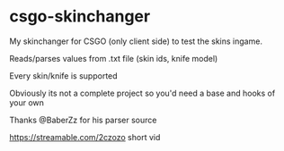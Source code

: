 # csgo-skinchanger
 My skinchanger for CSGO (only client side) to test the skins ingame.
 
 Reads/parses values from .txt file (skin ids, knife model)
 
 Every skin/knife is supported

 Obviously its not a complete project so you'd need a base and hooks of your own
 
 Thanks @BaberZz for his parser source
 
 https://streamable.com/2czozo short vid